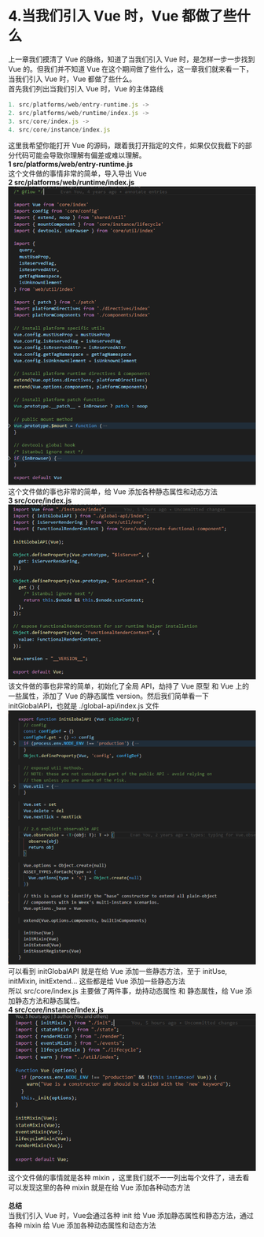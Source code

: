 # 4.当我们引入 Vue 时，Vue 都做了些什么

上一章我们摸清了 Vue 的脉络，知道了当我们引入 Vue 时，是怎样一步一步找到 Vue 的。但我们并不知道 Vue 在这个期间做了些什么，这一章我们就来看一下，当我们引入 Vue 时，Vue 都做了些什么。<br />首先我们列出当我们引入 Vue 时，Vue 的主体路线
```javascript
1. src/platforms/web/entry-runtime.js ->
2. src/platforms/web/runtime/index.js ->
3. src/core/index.js ->
4. src/core/instance/index.js
```
这里我希望你能打开 Vue 的源码，跟着我打开指定的文件，如果仅仅我截下的部分代码可能会导致你理解有偏差或难以理解。<br />**1 src/platforms/web/entry-runtime.js**<br />这个文件做的事情非常的简单，导入导出 Vue<br />**2 src/platforms/web/runtime/index.js**<br />![image.png](https://github.com/returnMaize/article/blob/master/images/4.1.png)<br />这个文件做的事也非常的简单，给 Vue 添加各种静态属性和动态方法<br />**3 src/core/index.js**<br />**![image.png](https://github.com/returnMaize/article/blob/master/images/4.2.png)**<br />该文件做的事也非常的简单，初始化了全局 API，劫持了 Vue 原型 和 Vue 上的一些属性，添加了 Vue 的静态属性 version。然后我们简单看一下 initGlobalAPI，也就是 ./global-api/index.js 文件<br />![image.png](https://github.com/returnMaize/article/blob/master/images/4.3.png)<br />可以看到 initGlobalAPI 就是在给 Vue 添加一些静态方法，至于 initUse, initMixin, initExtend... 这些都是给 Vue 添加一些静态方法<br />所以 src/core/index.js 主要做了两件事，劫持动态属性 和 静态属性，给 Vue 添加静态方法和静态属性。<br />**4 src/core/instance/index.js**<br />![image.png](https://github.com/returnMaize/article/blob/master/images/4.4.png)<br />这个文件做的事情就是各种 mixin ，这里我们就不一一列出每个文件了，进去看可以发现这里的各种 mixin 就是在给 Vue 添加各种动态方法<br />
<br />**总结**<br />当我们引入 Vue 时，Vue会通过各种 init 给 Vue 添加静态属性和静态方法，通过各种 mixin 给 Vue 添加各种动态属性和动态方法<br />

